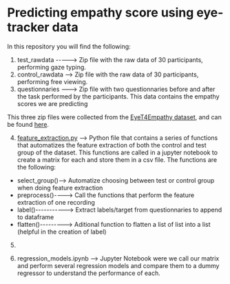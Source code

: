 # Predicting empathy score using eye-tracker data
In this repository you will find the following:


1. test_rawdata -----> Zip file with the raw data of 30 participants, performing gaze typing.
2. control_rawdata --> Zip file with the raw data of 30 participants, performing free viewing.
3. questionnaries ---> Zip file with two questionnaries before and after the task performed by the participants. This data contains the empathy scores we are predicting

This three zip files were collected from the [EyeT4Empathy dataset](https://www.ncbi.nlm.nih.gov/pmc/articles/PMC9719458/), and can be found [here](https://drive.google.com/drive/folders/1SlvDzPxx-vHP3nCmTyEXrUPao6pRYPcA?usp=share_link).

4. [feature_extraction.py](mv22003/Assignment2_DataScience/feature_extraction.py) --> Python file that contains a series of functions that automatizes the feature extraction of both the control and test group of the dataset.
This functions are called in a jupyter notebook to create a matrix for each and store them in a csv file. The functions are the following:
  - select_group()--> Automatize choosing between test or control group when doing feature extraction
  - preprocess()----> Call the functions that perform the feature extraction of one recording
  - label()-----------> Extract labels/target from questionnaries to append to dataframe
  - flatten()---------> Aditional function to flatten a list of list into a list (helpful in the creation of label)

5. 

6. regression_models.ipynb --> Jupyter Notebook were we call our matrix and perform several regression models and compare them to a dummy regressor to understand the performance of each. 
